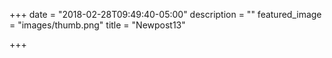 +++
date = "2018-02-28T09:49:40-05:00"
description = ""
featured_image = "images/thumb.png"
title = "Newpost13"

+++
